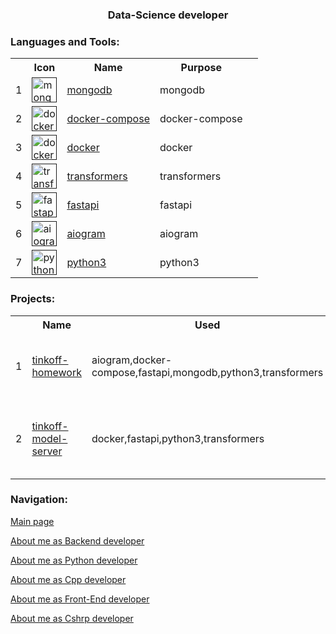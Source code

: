 <h3 align="center">Data-Science developer</h3>

<!-- - 🔭 I’m currently working on ...
- 🌱 I’m currently learning ...
- 👯 I’m looking to collaborate on ...
- 🤔 I’m looking for help with ...
- 💬 Ask me about ...
- 📫 How to reach me: ...
- 😄 Pronouns: ...
- ⚡ Fun fact: ... -->

<h3 align="left">Languages and Tools:</h3>
<table>
    <tr>
        <th></th>
        <th>Icon</th>
        <th>Name</th>
        <th>Purpose</th>
</tr><tr>
        <td>1</td>
        <td><a href="" target="_blank" rel="noreferrer"> <img src="" alt="mongodb" width="40" height="40"/></td>
        <td><a href="">mongodb</a></td>
        <td>mongodb</td>
        <td></td>
    </tr> 
    <tr>
        <td>2</td>
        <td><a href="" target="_blank" rel="noreferrer"> <img src="" alt="docker-compose" width="40" height="40"/></td>
        <td><a href="">docker-compose</a></td>
        <td>docker-compose</td>
        <td></td>
    </tr> 
    <tr>
        <td>3</td>
        <td><a href="" target="_blank" rel="noreferrer"> <img src="" alt="docker" width="40" height="40"/></td>
        <td><a href="">docker</a></td>
        <td>docker</td>
        <td></td>
    </tr> 
    <tr>
        <td>4</td>
        <td><a href="" target="_blank" rel="noreferrer"> <img src="" alt="transformers" width="40" height="40"/></td>
        <td><a href="">transformers</a></td>
        <td>transformers</td>
        <td></td>
    </tr> 
    <tr>
        <td>5</td>
        <td><a href="" target="_blank" rel="noreferrer"> <img src="" alt="fastapi" width="40" height="40"/></td>
        <td><a href="">fastapi</a></td>
        <td>fastapi</td>
        <td></td>
    </tr> 
    <tr>
        <td>6</td>
        <td><a href="" target="_blank" rel="noreferrer"> <img src="" alt="aiogram" width="40" height="40"/></td>
        <td><a href="">aiogram</a></td>
        <td>aiogram</td>
        <td></td>
    </tr> 
    <tr>
        <td>7</td>
        <td><a href="" target="_blank" rel="noreferrer"> <img src="" alt="python3" width="40" height="40"/></td>
        <td><a href="">python3</a></td>
        <td>python3</td>
        <td></td>
    </tr> 
    
</table>

<h3 align="left">Projects:</h3>
<table>
    <tr>
        <th></th>
        <th>Name</th>
        <th>Used</th>
        <th>Description</th>
</tr><tr>
        <td>1</td>
        <td><a href="https://github.com/denis-gr/tinkoff-homework">tinkoff-homework</a></td>
        <td>aiogram,docker-compose,fastapi,mongodb,python3,transformers</td>
        <td>Tinkoff test task to create a chat bot with llm</td>
    </tr> 
    <tr>
        <td>2</td>
        <td><a href="https://github.com/denis-gr/tinkoff-model-server">tinkoff-model-server</a></td>
        <td>docker,fastapi,python3,transformers</td>
        <td> Server for Tinkoff's test task to create a chatbot with LLm</td>
    </tr> 
    
</table>

<h3 align="left">Navigation:</h3>

[Main page](https://github.com/denis-gr/denis-gr/blob/main/README.md)

[About me as Backend developer](https://github.com/denis-gr/denis-gr/blob/main/da_s/backend.md)

[About me as Python developer](https://github.com/denis-gr/denis-gr/blob/main/da_s/python.md)

[About me as Cpp developer](https://github.com/denis-gr/denis-gr/blob/main/da_s/cpp.md)

[About me as Front-End developer](https://github.com/denis-gr/denis-gr/blob/main/da_s/front-end.md)

[About me as Cshrp developer](https://github.com/denis-gr/denis-gr/blob/main/da_s/cshrp.md)
